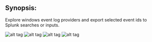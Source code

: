 Synopsis:
-----------------------------------
Explore windows event log providers and export selected event ids to Splunk searches or inputs.

![alt tag](https://github.com/dstaulcu/WinEventsToSplunkViews/blob/master/screenshots/capture1.JPG)
![alt tag](https://github.com/dstaulcu/WinEventsToSplunkViews/blob/master/screenshots/capture2.JPG)
![alt tag](https://github.com/dstaulcu/WinEventsToSplunkViews/blob/master/screenshots/capture3.JPG)
![alt tag](https://github.com/dstaulcu/WinEventsToSplunkViews/blob/master/screenshots/capture4.JPG)


